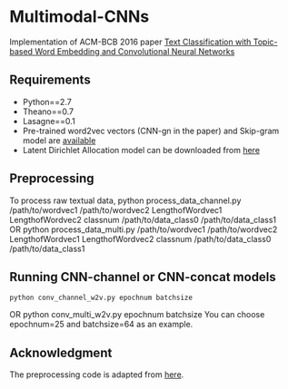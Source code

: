 # Multimodal-CNNs
Implementation of ACM-BCB 2016 paper [Text Classification with Topic-based Word Embedding and Convolutional Neural Networks](http://www.cs.wayne.edu/~mdong/ACMBCB16.pdf)

## Requirements
* Python==2.7
* Theano==0.7
* Lasagne==0.1
* Pre-trained word2vec vectors (CNN-gn in the paper) and Skip-gram model are [available](https://code.google.com/p/word2vec/)
* Latent Dirichlet Allocation model can be downloaded from [here](https://github.com/blei-lab/lda-c/)

## Preprocessing
To process raw textual data,
    python process_data_channel.py /path/to/wordvec1 /path/to/wordvec2 LengthofWordvec1 LengthofWordvec2 classnum /path/to/data_class0 /path/to/data_class1  
OR
    python process_data_multi.py /path/to/wordvec1 /path/to/wordvec2 LengthofWordvec1 LengthofWordvec2 classnum /path/to/data_class0 /path/to/data_class1

## Running CNN-channel or CNN-concat models
    python conv_channel_w2v.py epochnum batchsize
OR
    python conv_multi_w2v.py epochnum batchsize
You can choose epochnum=25 and batchsize=64 as an example.

## Acknowledgment
The preprocessing code is adapted from [here](https://github.com/yoonkim/CNN_sentence).


